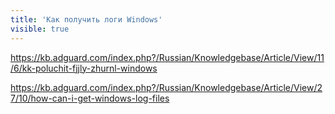 ```yaml
---
title: 'Как получить логи Windows'
visible: true
---
```



https://kb.adguard.com/index.php?/Russian/Knowledgebase/Article/View/11/6/kk-poluchit-fjjly-zhurnl-windows

https://kb.adguard.com/index.php?/Russian/Knowledgebase/Article/View/27/10/how-can-i-get-windows-log-files
